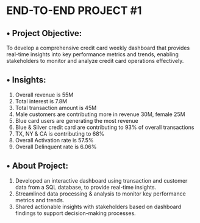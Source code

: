 # END-TO-END PROJECT #1
## • Project Objective:
 To develop a comprehensive credit card weekly dashboard that provides real-time insights into key performance metrics and trends, enabling stakeholders to monitor and analyze credit card operations effectively. 

## • Insights:
 1. Overall revenue is 55M 
 2. Total interest is 7.8M 
 3. Total transaction amount is 45M 
 4. Male customers are contributing more in revenue 30M, female 25M 
 5. Blue card users are generating the most revenue 
 6. Blue & Silver credit card are contributing to 93% of overall transactions 
 7. TX, NY & CA is contributing to 68% 
 8. Overall Activation rate is 57.5% 
 9. Overall Delinquent rate is 6.06% 

## • About Project:
 1. Developed an interactive dashboard using transaction and customer data from a SQL database, to provide real-time insights. 
 2. Streamlined data processing & analysis to monitor key performance metrics and trends. 
 3. Shared actionable insights with stakeholders based on dashboard findings to support decision-making processes. 
